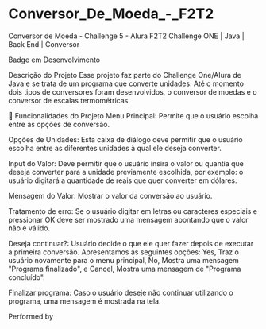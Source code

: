 # Conversor_De_Moeda_-_F2T2
Conversor de Moeda - Challenge 5 - Alura F2T2
Challenge ONE | Java | Back End | Conversor


Badge em Desenvolvimento

Descrição do Projeto
Esse projeto faz parte do Challenge One/Alura de Java e se trata de um programa que converte unidades. Até o momento dois tipos de conversores foram desenvolvidos, o conversor de moedas e o conversor de escalas termométricas.

🔨 Funcionalidades do Projeto
Menu Principal: Permite que o usuário escolha entre as opções de conversão.


Opções de Unidades: Esta caixa de diálogo deve permitir que o usuário escolha entre as diferentes unidades à qual ele deseja converter.


Input do Valor: Deve permitir que o usuário insira o valor ou quantia que deseja converter para a unidade previamente escolhida, por exemplo: o usuário digitará a quantidade de reais que quer converter em dólares.


Mensagem do Valor: Mostrar o valor da conversão ao usuário.


Tratamento de erro: Se o usuário digitar em letras ou caracteres especiais e pressionar OK deve ser mostrado uma mensagem apontando que o valor não é válido.


Deseja continuar?: Usuário decide o que ele quer fazer depois de executar a primeira conversão. Apresentamos as seguintes opções: Yes, Traz o usuário novamente para o menu principal, No, Mostra uma mensagem "Programa finalizado", e Cancel, Mostra uma mensagem de "Programa concluído".


Finalizar programa: Caso o usuário deseje não continuar utilizando o programa, uma mensagem é mostrada na tela.


Performed by
